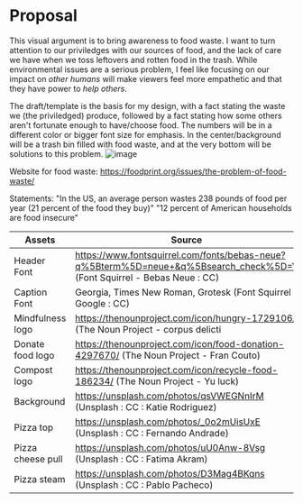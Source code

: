 # Proposal

This visual argument is to bring awareness to food waste. I want to turn attention to our priviledges with our sources of food, and the lack of care we have when we toss leftovers and rotten food in the trash. While environmental issues are a serious problem, I feel like focusing on our impact on _other humans_ will make viewers feel more empathetic and that they have power to _help others_.

The draft/template is the basis for my design, with a fact stating the waste we (the priviledged) produce, followed by a fact stating how some others aren't fortunate enough to have/choose food. The numbers will be in a different color or bigger font size for emphasis. In the center/background will be a trash bin filled with food waste, and at the very bottom will be solutions to this problem.
![image](https://user-images.githubusercontent.com/71570477/153924814-9d6d2123-a9ca-4bdd-86eb-4237c57a1b2f.png)

Website for food waste:
https://foodprint.org/issues/the-problem-of-food-waste/

Statements:
"In the US, an average person wastes 238 pounds of food per year (21 percent of the food they buy)"
"12 percent of American households are food insecure"



|Assets| Source|
|--------|--------|
|Header Font| https://www.fontsquirrel.com/fonts/bebas-neue?q%5Bterm%5D=neue+&q%5Bsearch_check%5D=Y (Font Squirrel - Bebas Neue : CC)|
|Caption Font| Georgia, Times New Roman, Grotesk (Font Squirrel / Google : CC)|
|Mindfulness logo|https://thenounproject.com/icon/hungry-1729106/ (The Noun Project - corpus delicti|
|Donate food logo|https://thenounproject.com/icon/food-donation-4297670/ (The Noun Project - Fran Couto)|
|Compost logo|https://thenounproject.com/icon/recycle-food-186234/ (The Noun Project - Yu luck)|
|Background| https://unsplash.com/photos/qsVWEGNnIrM (Unsplash : CC : Katie Rodriguez) |
|Pizza top| https://unsplash.com/photos/_0o2mUisUxE (Unsplash : CC : Fernando Andrade) |
|Pizza cheese pull| https://unsplash.com/photos/uU0Anw-8Vsg (Unsplash : CC : Fatima Akram) |
|Pizza steam| https://unsplash.com/photos/D3Mag4BKqns (Unsplash : CC : Pablo Pacheco) |


